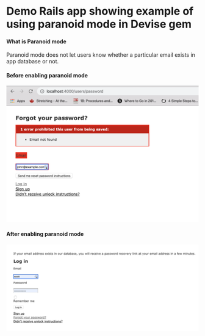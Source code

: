 # Demo Rails app showing example of using paranoid mode in Devise gem


#### What is Paranoid mode

Paranoid mode does not let users know whether a particular email exists in app database or not.

#### Before enabling paranoid mode
![Before enabling paranoide mode](https://github.com/prathamesh-sonpatki/devise-paranoid-demo/blob/master/public/Paranoid%202019-12-30%2010-27-20.png)


#### After enabling paranoid mode
![After enabling paranoide mode](https://github.com/prathamesh-sonpatki/devise-paranoid-demo/blob/master/public/Paranoid%202019-12-30%2010-27-57.png)



